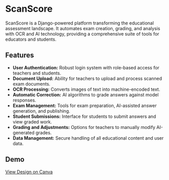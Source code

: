 # ScanScore
ScanScore is a Django-powered platform transforming the educational assessment landscape. It automates exam creation, grading, and analysis with OCR and AI technology, providing a comprehensive suite of tools for educators and students.

## Features

- **User Authentication:** Robust login system with role-based access for teachers and students.
- **Document Upload:** Ability for teachers to upload and process scanned exam documents.
- **OCR Processing:** Converts images of text into machine-encoded text.
- **Automatic Correction:** AI algorithms to grade answers against model responses.
- **Exam Management:** Tools for exam preparation, AI-assisted answer generation, and publishing.
- **Student Submissions:** Interface for students to submit answers and view graded work.
- **Grading and Adjustments:** Options for teachers to manually modify AI-generated grades.
- **Data Management:** Secure handling of all educational content and user data.

## Demo
[View Design on Canva](https://www.canva.com/design/DAGpGfp7txM/mxvPKyUw5R17F5KSpLB21w/view?utm_content=DAGpGfp7txM&utm_campaign=designshare&utm_medium=link2&utm_source=uniquelinks&utlId=h7769bfa547)


